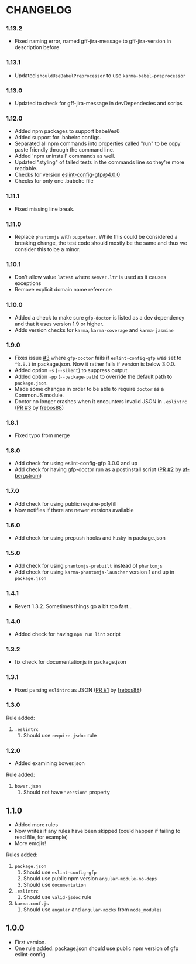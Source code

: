 # CHANGELOG

### 1.13.2

* Fixed naming error, named gff-jira-message to gff-jira-version in description before

### 1.13.1

* Updated `shouldUseBabelPreprocessor` to use `karma-babel-preprocessor`

### 1.13.0

* Updated to check for gff-jira-message in devDependecies and scrips

### 1.12.0

* Added npm packages to support babel/es6
* Added support for .babelrc configs.
* Separated all npm commands into properties called "run" to be copy paste friendly through the command line.
* Added 'npm uninstall' commands as well.
* Updated "styling" of failed tests in the commands line so they're more readable.
* Checks for version eslint-config-gfp@4.0.0
* Checks for only one .babelrc file

### 1.11.1

* Fixed missing line break.

### 1.11.0

* Replace `phantomjs` with `puppeteer`. While this could be considered a breaking change, the test code should mostly be the same and thus we consider this to be a minor.

### 1.10.1

* Don't allow value `latest` where `semver.ltr` is used as it causes exceptions
* Remove explicit domain name reference

### 1.10.0

* Added a check to make sure `gfp-doctor` is listed as a dev dependency and that it uses version 1.9 or higher.
* Adds version checks for `karma`, `karma-coverage` and `karma-jasmine`

### 1.9.0

* Fixes issue [#3](https://github.com/mrgreentech/gfp-doctor/issues/3) where `gfp-doctor` fails if `eslint-config-gfp` was set to `^3.0.1` in package.json. Now it rather fails if version is below 3.0.0.
* Added option `-s` (`--silent`) to suppress output.
* Added option `-pp` (`--package-path`) to override the default path to `package.json`.
* Made some changes in order to be able to require `doctor` as a CommonJS module.
* Doctor no longer crashes when it encounters invalid JSON in `.eslintrc` ([PR #3](https://github.com/mrgreentech/gfp-doctor/pull/4) by [frebos88](https://github.com/frebos88))

### 1.8.1

* Fixed typo from merge

### 1.8.0

* Add check for using eslint-config-gfp 3.0.0 and up
* Add check for having gfp-doctor run as a postinstall script ([PR #2](https://github.com/mrgreentech/gfp-doctor/pull/2) by [af-bergstrom](https://github.com/af-bergstrom))

### 1.7.0

* Add check for using public require-polyfill
* Now notifies if there are newer versions available

### 1.6.0

* Add check for using prepush hooks and `husky` in package.json

### 1.5.0

* Add check for using `phantomjs-prebuilt` instead of `phantomjs`
* Add check for using `karma-phantomjs-launcher` version 1 and up in `package.json`

### 1.4.1

* Revert 1.3.2. Sometimes things go a bit too fast...

### 1.4.0

* Added check for having `npm run lint` script

### 1.3.2

* fix check for documentationjs in package.json

### 1.3.1

* Fixed parsing `eslintrc` as JSON ([PR #1](https://github.com/mrgreentech/gfp-doctor/pull/1) by [frebos88](https://github.com/frebos88))

### 1.3.0

Rule added:

1. `.eslintrc`
    1. Should use `require-jsdoc` rule

### 1.2.0

* Added examining bower.json

Rule added:

1. `bower.json`
    1. Should not have `"version"` property

## 1.1.0

* Added more rules
* Now writes if any rules have been skipped (could happen if failing to read file, for example)
* More emojis!

Rules added:

1. `package.json`
    1. Should use `eslint-config-gfp`
    1. Should use public npm version `angular-module-no-deps`
    1. Should use `documentation`
1. `.eslintrc`
    1. Should use `valid-jsdoc` rule
1. `karma.conf.js`
    1. Should use `angular` and `angular-mocks` from `node_modules`

## 1.0.0

* First version.
* One rule added: package.json should use public npm version of gfp eslint-config.
